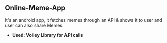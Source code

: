 ## Online-Meme-App
It's an android app, it fetches memes through an API &amp; shows it to user and user can also share Memes. 

- **Used:  Volley Library for API calls**
